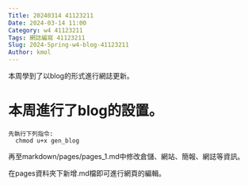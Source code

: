 ```yaml
---
Title: 20240314 41123211
Date: 2024-03-14 11:00
Category: w4 41123211
Tags: 網誌編寫 41123211
Slug: 2024-Spring-w4-blog-41123211 
Author: kmol
---
```


本周學到了以blog的形式進行網誌更新。

<!-- PELICAN_END_SUMMARY -->
   
# 本周進行了blog的設置。
    先執行下列指令: 
      chmod u+x gen_blog

 再至markdown/pages/pages_1.md中修改倉儲、網站、簡報、網誌等資訊。
 
 在pages資料夾下新增.md檔即可進行網頁的編輯。
